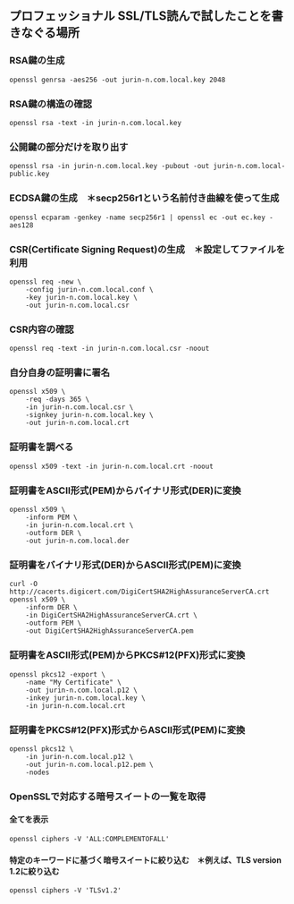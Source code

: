 ## プロフェッショナル SSL/TLS読んで試したことを書きなぐる場所

### RSA鍵の生成
```
openssl genrsa -aes256 -out jurin-n.com.local.key 2048
```

### RSA鍵の構造の確認
```
openssl rsa -text -in jurin-n.com.local.key
```

### 公開鍵の部分だけを取り出す
```
openssl rsa -in jurin-n.com.local.key -pubout -out jurin-n.com.local-public.key
```

### ECDSA鍵の生成　＊secp256r1という名前付き曲線を使って生成
```
openssl ecparam -genkey -name secp256r1 | openssl ec -out ec.key -aes128
```

### CSR(Certificate Signing Request)の生成　＊設定してファイルを利用
```
openssl req -new \
    -config jurin-n.com.local.conf \
    -key jurin-n.com.local.key \
    -out jurin-n.com.local.csr
```

### CSR内容の確認
```
openssl req -text -in jurin-n.com.local.csr -noout
```

### 自分自身の証明書に署名
```
openssl x509 \
    -req -days 365 \
    -in jurin-n.com.local.csr \
    -signkey jurin-n.com.local.key \
    -out jurin-n.com.local.crt
```

### 証明書を調べる
```
openssl x509 -text -in jurin-n.com.local.crt -noout
```

### 証明書をASCII形式(PEM)からバイナリ形式(DER)に変換
```
openssl x509 \
    -inform PEM \
    -in jurin-n.com.local.crt \
    -outform DER \
    -out jurin-n.com.local.der
```

### 証明書をバイナリ形式(DER)からASCII形式(PEM)に変換
```
curl -O http://cacerts.digicert.com/DigiCertSHA2HighAssuranceServerCA.crt
openssl x509 \
    -inform DER \
    -in DigiCertSHA2HighAssuranceServerCA.crt \
    -outform PEM \
    -out DigiCertSHA2HighAssuranceServerCA.pem
```

### 証明書をASCII形式(PEM)からPKCS#12(PFX)形式に変換
```
openssl pkcs12 -export \
    -name "My Certificate" \
    -out jurin-n.com.local.p12 \
    -inkey jurin-n.com.local.key \
    -in jurin-n.com.local.crt
```

### 証明書をPKCS#12(PFX)形式からASCII形式(PEM)に変換
```
openssl pkcs12 \
    -in jurin-n.com.local.p12 \
    -out jurin-n.com.local.p12.pem \
    -nodes
```

### OpenSSLで対応する暗号スイートの一覧を取得
#### 全てを表示
```
openssl ciphers -V 'ALL:COMPLEMENTOFALL'
```

#### 特定のキーワードに基づく暗号スイートに絞り込む　＊例えば、TLS version 1.2に絞り込む
```
openssl ciphers -V 'TLSv1.2'
```
